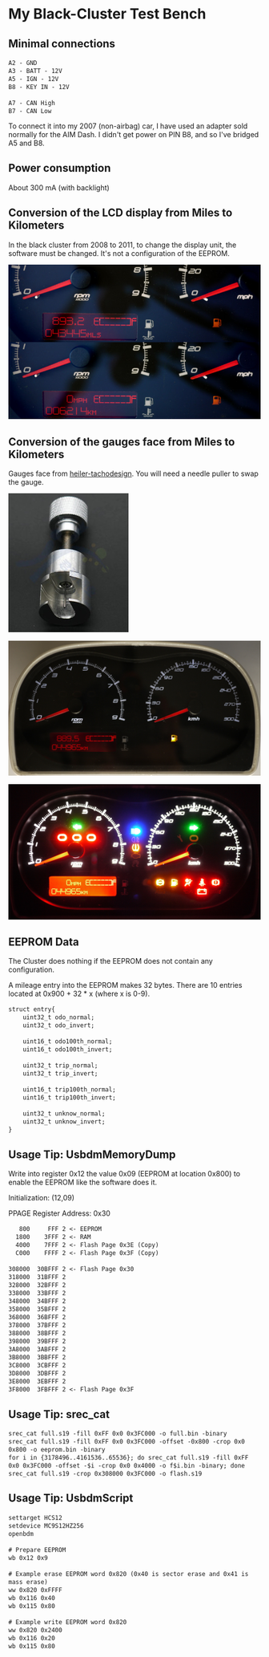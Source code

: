 # My Black-Cluster Test Bench

## Minimal connections

	A2 - GND
	A3 - BATT - 12V
	A5 - IGN - 12V
	B8 - KEY IN - 12V

	A7 - CAN High
	B7 - CAN Low

To connect it into my 2007 (non-airbag) car, I have used an adapter sold normally for the AIM Dash. I didn't get power on PIN B8, and so I've bridged A5 and B8.

## Power consumption

About 300 mA (with backlight)

## Conversion of the LCD display from Miles to Kilometers

In the black cluster from 2008 to 2011, to change the display unit, the software
must be changed. It's not a configuration of the EEPROM.

![Convertion from MLS to KM](mls2km.jpg)

## Conversion of the gauges face from Miles to Kilometers

Gauges face from [heiler-tachodesign]. You will need a needle puller to swap the gauge.

![Puller](needle_puller.jpg)

![Converted cluster day](conv_day.jpg)

![Converted cluster night](conv_night.jpg)

[heiler-tachodesign]: https://www.heiler-tachodesign.de/

## EEPROM Data

The Cluster does nothing if the EEPROM does not contain any configuration.

A mileage entry into the EEPROM makes 32 bytes.
There are 10 entries located at 0x900 + 32 * x (where x is 0-9).

	struct entry{
		uint32_t odo_normal;
		uint32_t odo_invert;

		uint16_t odo100th_normal;
		uint16_t odo100th_invert;

		uint32_t trip_normal;
		uint32_t trip_invert;

		uint16_t trip100th_normal;
		uint16_t trip100th_invert;

		uint32_t unknow_normal;
		uint32_t unknow_invert;
	}

## Usage Tip: UsbdmMemoryDump

Write into register 0x12 the value 0x09 (EEPROM at location 0x800)
to enable the EEPROM like the software does it.

Initialization: (12,09)

PPAGE Register Address: 0x30

	   800     FFF 2 <- EEPROM
	  1800    3FFF 2 <- RAM
	  4000    7FFF 2 <- Flash Page 0x3E (Copy)
	  C000    FFFF 2 <- Flash Page 0x3F (Copy)

	308000  30BFFF 2 <- Flash Page 0x30
	318000  31BFFF 2
	328000  32BFFF 2
	338000  33BFFF 2
	348000  34BFFF 2
	358000  35BFFF 2
	368000  36BFFF 2
	378000  37BFFF 2
	388000  38BFFF 2
	398000  39BFFF 2
	3A8000  3ABFFF 2
	3B8000  3BBFFF 2
	3C8000  3CBFFF 2
	3D8000  3DBFFF 2
	3E8000  3EBFFF 2
	3F8000  3FBFFF 2 <- Flash Page 0x3F

## Usage Tip: srec_cat

```
srec_cat full.s19 -fill 0xFF 0x0 0x3FC000 -o full.bin -binary
srec_cat full.s19 -fill 0xFF 0x0 0x3FC000 -offset -0x800 -crop 0x0 0x800 -o eeprom.bin -binary
for i in {3178496..4161536..65536}; do srec_cat full.s19 -fill 0xFF 0x0 0x3FC000 -offset -$i -crop 0x0 0x4000 -o f$i.bin -binary; done
srec_cat full.s19 -crop 0x308000 0x3FC000 -o flash.s19
```

## Usage Tip: UsbdmScript

```
settarget HCS12
setdevice MC9S12HZ256
openbdm

# Prepare EEPROM
wb 0x12 0x9

# Example erase EEPROM word 0x820 (0x40 is sector erase and 0x41 is mass erase)
ww 0x820 0xFFFF
wb 0x116 0x40
wb 0x115 0x80

# Example write EEPROM word 0x820
ww 0x820 0x2400
wb 0x116 0x20
wb 0x115 0x80
```

